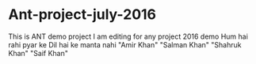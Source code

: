# Ant-project-july-2016
This is ANT demo project
I am editing for any project 2016 demo
Hum hai rahi pyar ke
Dil hai ke manta nahi
"Amir Khan" "Salman Khan"
"Shahruk Khan" "Saif Khan"